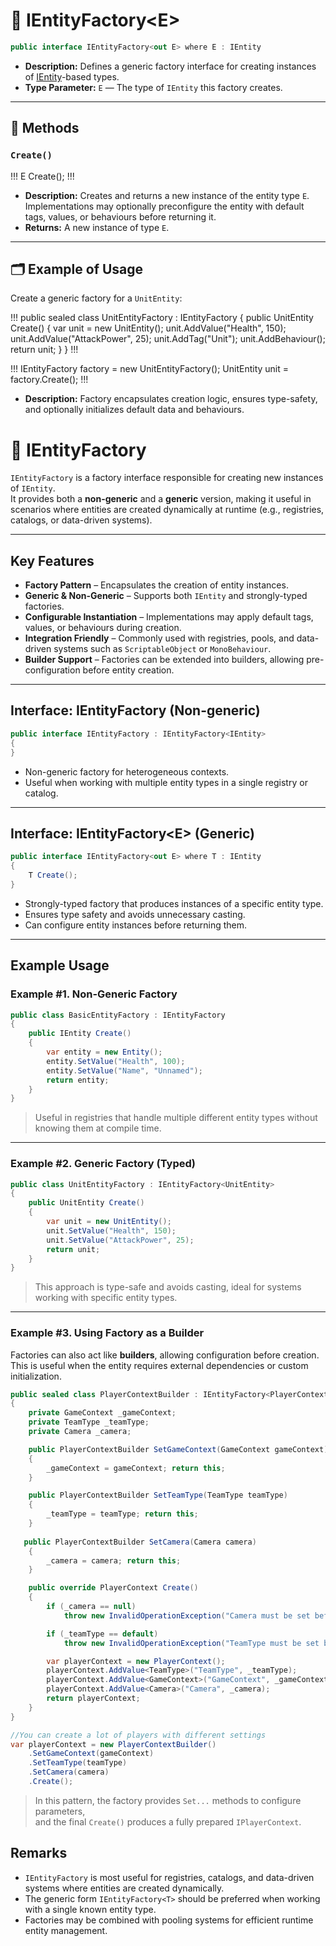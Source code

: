 # 🧩 IEntityFactory\<E>

```csharp
public interface IEntityFactory<out E> where E : IEntity
```

- **Description:** Defines a generic factory interface for creating instances of [IEntity](../Entities/IEntity.md)-based
  types.
- **Type Parameter:** `E` — The type of `IEntity` this factory creates.

---

## 🏹 Methods

### `Create()`

!!!
E Create();
!!!

- **Description:** Creates and returns a new instance of the entity type `E`.  
  Implementations may optionally preconfigure the entity with default tags, values, or behaviours before returning it.
- **Returns:** A new instance of type `E`.

---

## 🗂 Example of Usage

Create a generic factory for a `UnitEntity`:

!!!
public sealed class UnitEntityFactory : IEntityFactory<UnitEntity>
{
public UnitEntity Create()
{
var unit = new UnitEntity();
unit.AddValue<int>("Health", 150);
unit.AddValue<int>("AttackPower", 25);
unit.AddTag("Unit");
unit.AddBehaviour<MoveBehaviour>();
return unit;
}
}
!!!

!!!
IEntityFactory<UnitEntity> factory = new UnitEntityFactory();
UnitEntity unit = factory.Create();
!!!

- **Description:** Factory encapsulates creation logic, ensures type-safety, and optionally initializes default data and
  behaviours.

# 🧩️ IEntityFactory

`IEntityFactory` is a factory interface responsible for creating new instances of `IEntity`.  
It provides both a **non-generic** and a **generic** version, making it useful in scenarios where entities are created
dynamically at runtime (e.g., registries, catalogs, or data-driven systems).

---

## Key Features

- **Factory Pattern** – Encapsulates the creation of entity instances.
- **Generic & Non-Generic** – Supports both `IEntity` and strongly-typed factories.
- **Configurable Instantiation** – Implementations may apply default tags, values, or behaviours during creation.
- **Integration Friendly** – Commonly used with registries, pools, and data-driven systems such as `ScriptableObject` or
  `MonoBehaviour`.
- **Builder Support** – Factories can be extended into builders, allowing pre-configuration before entity creation.

---

## Interface: IEntityFactory (Non-generic)

```csharp
public interface IEntityFactory : IEntityFactory<IEntity>
{
}
```

- Non-generic factory for heterogeneous contexts.
- Useful when working with multiple entity types in a single registry or catalog.

---

## Interface: IEntityFactory&lt;E&gt; (Generic)

```csharp
public interface IEntityFactory<out E> where T : IEntity
{
    T Create();
}
```

- Strongly-typed factory that produces instances of a specific entity type.
- Ensures type safety and avoids unnecessary casting.
- Can configure entity instances before returning them.

---

## Example Usage

### Example #1. Non-Generic Factory

```csharp
public class BasicEntityFactory : IEntityFactory
{
    public IEntity Create()
    {
        var entity = new Entity();
        entity.SetValue("Health", 100);
        entity.SetValue("Name", "Unnamed");
        return entity;
    }
}
```

> Useful in registries that handle multiple different entity types without knowing them at compile time.

---

### Example #2. Generic Factory (Typed)

```csharp
public class UnitEntityFactory : IEntityFactory<UnitEntity>
{
    public UnitEntity Create()
    {
        var unit = new UnitEntity();
        unit.SetValue("Health", 150);
        unit.SetValue("AttackPower", 25);
        return unit;
    }
}
```

> This approach is type-safe and avoids casting, ideal for systems working with specific entity types.

---

### Example #3. Using Factory as a Builder

Factories can also act like **builders**, allowing configuration before creation.  
This is useful when the entity requires external dependencies or custom initialization.

```csharp
public sealed class PlayerContextBuilder : IEntityFactory<PlayerContext>
{
    private GameContext _gameContext;
    private TeamType _teamType;
    private Camera _camera;

    public PlayerContextBuilder SetGameContext(GameContext gameContext)
    {
        _gameContext = gameContext; return this;
    }

    public PlayerContextBuilder SetTeamType(TeamType teamType)
    {
        _teamType = teamType; return this;
    }
    
   public PlayerContextBuilder SetCamera(Camera camera)
    {
        _camera = camera; return this;
    }

    public override PlayerContext Create()
    {
        if (_camera == null)  
            throw new InvalidOperationException("Camera must be set before creating PlayerContext.");  

        if (_teamType == default)  
            throw new InvalidOperationException("TeamType must be set before creating PlayerContext.");  

        var playerContext = new PlayerContext();
        playerContext.AddValue<TeamType>("TeamType", _teamType);
        playerContext.AddValue<GameContext>("GameContext", _gameContext);
        playerContext.AddValue<Camera>("Camera", _camera);
        return playerContext;
    }
}
```

```csharp
//You can create a lot of players with different settings
var playerContext = new PlayerContextBuilder()
    .SetGameContext(gameContext)
    .SetTeamType(teamType)
    .SetCamera(camera)
    .Create();
```

> In this pattern, the factory provides `Set...` methods to configure parameters,  
> and the final `Create()` produces a fully prepared `IPlayerContext`.

## Remarks

- `IEntityFactory` is most useful for registries, catalogs, and data-driven systems where entities are created
  dynamically.
- The generic form `IEntityFactory<T>` should be preferred when working with a single known entity type.
- Factories may be combined with pooling systems for efficient runtime entity management.  
